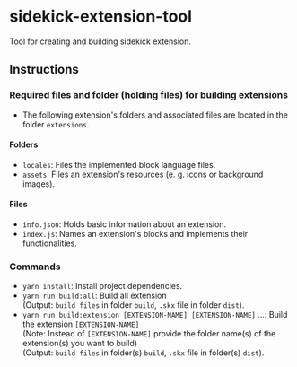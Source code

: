 # sidekick-extension-tool
Tool for creating and building sidekick extension.

## Instructions
### Required files and folder (holding files) for building extensions 
- The following extension's folders and associated files are located in the folder `extensions`.

#### Folders
- `locales`: Files the implemented block language files.
- `assets`: Files an extension's resources (e. g. icons or background images).

#### Files
- `info.json`: Holds basic information about an extension.
- `index.js`: Names an extension's blocks and implements their functionalities.

### Commands
- `yarn install`: Install project dependencies.
- `yarn run build:all`: Build all extension <br/>
(Output: `build files` in folder `build`, `.skx` file in folder `dist`).
- `yarn run build:extension [EXTENSION-NAME] [EXTENSION-NAME]` …: Build the extension `[EXTENSION-NAME]` <br/>
(Note: Instead of `[EXTENSION-NAME]` provide the folder name(s) of the extension(s) you want to build) <br/>
(Output: `build files` in folder(s) `build`, `.skx` file in folder(s) `dist`).